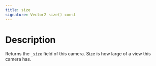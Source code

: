 ```yaml
---
title: size
signature: Vector2 size() const
---
```


# Description
Returns the `_size` field of this camera. Size is how large of a view this camera has.
